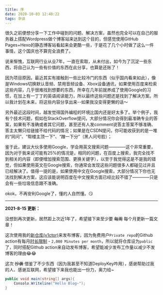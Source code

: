 ```yaml
---
title: 序
date: 2020-10-03 12:40:22
tags: 杂谈
---
```


很久之前便想分享一下工作中碰到的问题、解决方案，虽然也完全可以在自己的服务器上搭配Wordpress做个博客站来达到这个目的，但感觉使用GitHub Pages+Hexo的静态博客站看起来会更酷一些，于是花了几个小时做了这么一件事情，这个国庆也不算完全浪费了。

说来惭愧，互联网行业从业7年，一直在索取，从未付出，如今为了沉淀一些东西，将自己认为一些有价值的东西在此分享，也算是还账了！

因为项目原因，最近其实有接触到一些比较冷门的东西（似乎国内看来如此），像是Windows切换默认音频、禁用音频设备、Xbox设备通讯，如果使用百度来检索这些内容，几乎很难找到想要的东西，所幸在几年前就养成了使用Google的习惯，在加上有一丁丁的英语阅读能力，所以最终这些问题还是找到了解决方案。所以我计划在未来，将这些内容分享出来--如果我没变得更懒的话～

另外最近这段时间，越发觉得国外编程的环境比国内还是好太多了。举个例子，我有个技术问题，假如在StackOverflow提问，大部分情况你会得到最准确专业的答案，如果有不准确或者其它问题，甚至还有人发comment说答主答案不够准确、答主太懒只给链接不给代码的情况；如果是在CSDN提问，你可能收获到的是一堆的“同问”、“帮楼主顶一下”、“蹭一下分”（黑人问号脸）；

鉴于此，建议大伙多使用Google，学会用英文搜索问题————这个非常重要，因为对于我来说可能有25%的情况是，相同的问题，在百度上搜索，我完全找不到相关的内容（即便增加搜索范围、更换关键字），以至于我觉得这是不是我的错觉，但如果使用英文在Google搜索，你通常会发现这些问题很多人都碰见过并且已经解决了。值得一提的是，如果使用中文在Google搜索，大部分情况下你也无法找到解决方案，这应该能说明百度在中文搜索方面已经比较不错了————只是会有一些垃圾信息跟不准确。

okok，不再安利Google了，懂的人自然懂。😏


---
**2021-8-15 更新：**

没想到再次更新，居然距上次近1年了，希望接下来至少要 ~~每周~~ 每个月更新一篇文章！

这次使用我的[新仓库(v1ctor)](https://github.com/Vict0r-Chen/v1ctor.git)来发布博客，因为免费用户`Private repo`的Github action有每月[时长限制](https://docs.github.com/en/billing/managing-billing-for-github-actions/about-billing-for-github-actions#included-storage-and-minutes) - `2,000 Minutes per month`，所以就将仓库设为`public`了，同时搭配Github action来自动发布博客，希望能减少发布工作量以减少不发博客的理由😂😂

这次 ~~抄袭~~ 借鉴了不少东西（因为我甚至不知道DeployKey咋用），感谢帮助过我的人、感谢互联网，希望接下来我也能出一份力，奥力给~

``` csharp
public void main(string[] args){
    Consolo.Writeline("Hello Blog~");
}
```